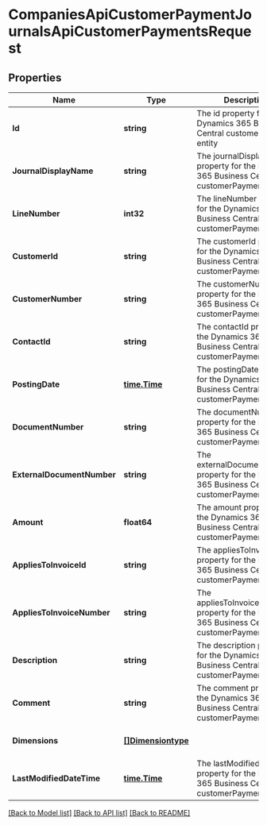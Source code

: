 # CompaniesApiCustomerPaymentJournalsApiCustomerPaymentsRequest

## Properties
Name | Type | Description | Notes
------------ | ------------- | ------------- | -------------
**Id** | **string** | The id property for the Dynamics 365 Business Central customerPayment entity | [optional] [default to null]
**JournalDisplayName** | **string** | The journalDisplayName property for the Dynamics 365 Business Central customerPayment entity | [optional] [default to null]
**LineNumber** | **int32** | The lineNumber property for the Dynamics 365 Business Central customerPayment entity | [optional] [default to null]
**CustomerId** | **string** | The customerId property for the Dynamics 365 Business Central customerPayment entity | [optional] [default to null]
**CustomerNumber** | **string** | The customerNumber property for the Dynamics 365 Business Central customerPayment entity | [optional] [default to null]
**ContactId** | **string** | The contactId property for the Dynamics 365 Business Central customerPayment entity | [optional] [default to null]
**PostingDate** | [**time.Time**](time.Time.md) | The postingDate property for the Dynamics 365 Business Central customerPayment entity | [optional] [default to null]
**DocumentNumber** | **string** | The documentNumber property for the Dynamics 365 Business Central customerPayment entity | [optional] [default to null]
**ExternalDocumentNumber** | **string** | The externalDocumentNumber property for the Dynamics 365 Business Central customerPayment entity | [optional] [default to null]
**Amount** | **float64** | The amount property for the Dynamics 365 Business Central customerPayment entity | [optional] [default to null]
**AppliesToInvoiceId** | **string** | The appliesToInvoiceId property for the Dynamics 365 Business Central customerPayment entity | [optional] [default to null]
**AppliesToInvoiceNumber** | **string** | The appliesToInvoiceNumber property for the Dynamics 365 Business Central customerPayment entity | [optional] [default to null]
**Description** | **string** | The description property for the Dynamics 365 Business Central customerPayment entity | [optional] [default to null]
**Comment** | **string** | The comment property for the Dynamics 365 Business Central customerPayment entity | [optional] [default to null]
**Dimensions** | [**[]Dimensiontype**](dimensiontype.md) |  | [optional] [default to null]
**LastModifiedDateTime** | [**time.Time**](time.Time.md) | The lastModifiedDateTime property for the Dynamics 365 Business Central customerPayment entity | [optional] [default to null]

[[Back to Model list]](../README.md#documentation-for-models) [[Back to API list]](../README.md#documentation-for-api-endpoints) [[Back to README]](../README.md)


